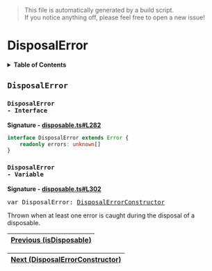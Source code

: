 > This file is automatically generated by a build script.<br>If you notice anything off, please feel free to open a new issue!

# DisposalError

<details><summary><b>Table of Contents</b></summary>

1. [<code>DisposalError</code>](#DisposalError) - [<code>Interface</code>](#DisposalError-Interface), [<code>Variable</code>](#DisposalError-Variable)</details>

## <a name="DisposalError"></a><code>DisposalError</code>

### <a name="DisposalError-Interface"></a><code>DisposalError - Interface</code>

<b>Signature - [disposable.ts#L282](..\/..\/packages\/core\/src\/disposable.ts#L282)</b>

```ts
interface DisposalError extends Error {
    readonly errors: unknown[]
}
```

### <a name="DisposalError-Variable"></a><code>DisposalError - Variable</code>

<b>Signature - [disposable.ts#L302](..\/..\/packages\/core\/src\/disposable.ts#L302)</b>

<pre>var DisposalError: <a href="03-DisposalErrorConstructor.md#DisposalErrorConstructor">DisposalErrorConstructor</a></pre>

Thrown when at least one error is caught during the disposal of a disposable.<br>

| [Previous \(isDisposable\)](01-isDisposable.md#readme) |
| --- |

<div align="right">

| [Next \(DisposalErrorConstructor\)](03-DisposalErrorConstructor.md#readme) |
| --- |
</div>
